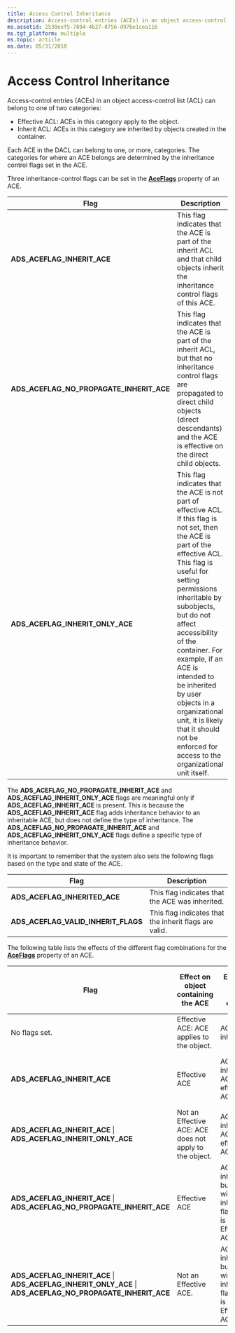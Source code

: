 ```yaml
---
title: Access Control Inheritance
description: Access-control entries (ACEs) in an object access-control list (ACL) can belong to either Effective ACL or Inherit ACL.
ms.assetid: 2530eef5-7804-4b27-8756-d97be1cea116
ms.tgt_platform: multiple
ms.topic: article
ms.date: 05/31/2018
---
```


# Access Control Inheritance

Access-control entries (ACEs) in an object access-control list (ACL) can belong to one of two categories:

-   Effective ACL: ACEs in this category apply to the object.
-   Inherit ACL: ACEs in this category are inherited by objects created in the container.

Each ACE in the DACL can belong to one, or more, categories. The categories for where an ACE belongs are determined by the inheritance control flags set in the ACE.

Three inheritance-control flags can be set in the [**AceFlags**](/windows/desktop/ADSI/iadsaccesscontrolentry-property-methods) property of an ACE.



| Flag                                          | Description                                                                                                                                                                                                                                                                                                                                                                                                                                                   |
|-----------------------------------------------|---------------------------------------------------------------------------------------------------------------------------------------------------------------------------------------------------------------------------------------------------------------------------------------------------------------------------------------------------------------------------------------------------------------------------------------------------------------|
| **ADS\_ACEFLAG\_INHERIT\_ACE**                | This flag indicates that the ACE is part of the inherit ACL and that child objects inherit the inheritance control flags of this ACE.                                                                                                                                                                                                                                                                                                                         |
| **ADS\_ACEFLAG\_NO\_PROPAGATE\_INHERIT\_ACE** | This flag indicates that the ACE is part of the inherit ACL, but that no inheritance control flags are propagated to direct child objects (direct descendants) and the ACE is effective on the direct child objects.                                                                                                                                                                                                                                          |
| **ADS\_ACEFLAG\_INHERIT\_ONLY\_ACE**          | This flag indicates that the ACE is not part of effective ACL. If this flag is not set, then the ACE is part of the effective ACL. This flag is useful for setting permissions inheritable by subobjects, but do not affect accessibility of the container. For example, if an ACE is intended to be inherited by user objects in a organizational unit, it is likely that it should not be enforced for access to the organizational unit itself.<br/> |



 

The **ADS\_ACEFLAG\_NO\_PROPAGATE\_INHERIT\_ACE** and **ADS\_ACEFLAG\_INHERIT\_ONLY\_ACE** flags are meaningful only if **ADS\_ACEFLAG\_INHERIT\_ACE** is present. This is because the **ADS\_ACEFLAG\_INHERIT\_ACE** flag adds inheritance behavior to an inheritable ACE, but does not define the type of inheritance. The **ADS\_ACEFLAG\_NO\_PROPAGATE\_INHERIT\_ACE** and **ADS\_ACEFLAG\_INHERIT\_ONLY\_ACE** flags define a specific type of inheritance behavior.

It is important to remember that the system also sets the following flags based on the type and state of the ACE.



| Flag                                    | Description                                           |
|-----------------------------------------|-------------------------------------------------------|
| **ADS\_ACEFLAG\_INHERITED\_ACE**        | This flag indicates that the ACE was inherited.       |
| **ADS\_ACEFLAG\_VALID\_INHERIT\_FLAGS** | This flag indicates that the inherit flags are valid. |



 

The following table lists the effects of the different flag combinations for the [**AceFlags**](/windows/desktop/ADSI/iadsaccesscontrolentry-property-methods) property of an ACE.



| Flag                                                                                                                    | Effect on object containing the ACE                     | Effect on direct child objects                                                      | Effect on objects below direct children               |
|-------------------------------------------------------------------------------------------------------------------------|---------------------------------------------------------|-------------------------------------------------------------------------------------|-------------------------------------------------------|
| No flags set.                                                                                                           | Effective ACE: ACE applies to the object.               | ACE is not inherited.                                                               | ACE is not inherited.                                 |
| **ADS\_ACEFLAG\_INHERIT\_ACE**                                                                                          | Effective ACE                                           | ACE is inherited. ACE is an effective ACE.<br/>                               | ACE is inherited. ACE is an effective ACE.<br/> |
| **ADS\_ACEFLAG\_INHERIT\_ACE** \| **ADS\_ACEFLAG\_INHERIT\_ONLY\_ACE**                                                  | Not an Effective ACE: ACE does not apply to the object. | ACE is inherited. ACE is an effective ACE.<br/>                               | ACE is inherited. ACE is an effective ACE.<br/> |
| **ADS\_ACEFLAG\_INHERIT\_ACE** \| **ADS\_ACEFLAG\_NO\_PROPAGATE\_INHERIT\_ACE**                                         | Effective ACE                                           | ACE is inherited but without inheritance flags. ACE is an Effective ACE<br/>  | ACE is not inherited.                                 |
| **ADS\_ACEFLAG\_INHERIT\_ACE** \| **ADS\_ACEFLAG\_INHERIT\_ONLY\_ACE** \| **ADS\_ACEFLAG\_NO\_PROPAGATE\_INHERIT\_ACE** | Not an Effective ACE.                                   | ACE is inherited but without inheritance flags. ACE is an Effective ACE.<br/> | ACE is not inherited.                                 |



 

 

